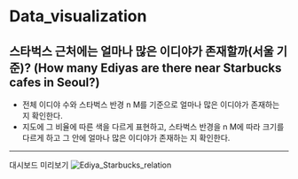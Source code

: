# Data_visualization

## 스타벅스 근처에는 얼마나 많은 이디야가 존재할까(서울 기준)? (How many Ediyas are there near Starbucks cafes in Seoul?)
- 전체 이디야 수와 스타벅스 반경 n M를 기준으로 얼마나 많은 이디야가 존재하는 지 확인한다.
- 지도에 그 비율에 따른 색을 다르게 표현하고, 스타벅스 반경을 n M에 따라 크기를 다르게 하고 그 안에 얼마나 많은 이디야가 존재하는 지 확인한다.

---
대시보드 미리보기
![Ediya_Starbucks_relation](/사진/ediya_starbucks.png)
